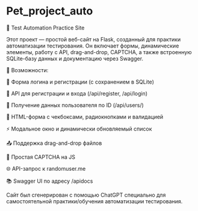 # Pet_project_auto

🧪 Test Automation Practice Site

Этот проект — простой веб-сайт на Flask, созданный для практики автоматизации тестирования. Он включает формы, динамические элементы, работу с API, drag-and-drop, CAPTCHA, а также встроенную SQLite-базу данных и документацию через Swagger.

🚀 Возможности:

📄 Форма логина и регистрации (с сохранением в SQLite)

🔐 API для регистрации и входа (/api/register, /api/login)

👤 Получение данных пользователя по ID (/api/users/<id>)

📝 HTML-форма с чекбоксами, радиокнопками и валидацией

⚡ Модальное окно и динамически обновляемый список

📤 Поддержка drag-and-drop файлов

🔢 Простая CAPTCHA на JS

🌐 API-запрос к randomuser.me

📚 Swagger UI по адресу /apidocs

Сайт был сгенерирован с помощью ChatGPT специально для самостоятельной практики/обучения автоматизации тестирования.

